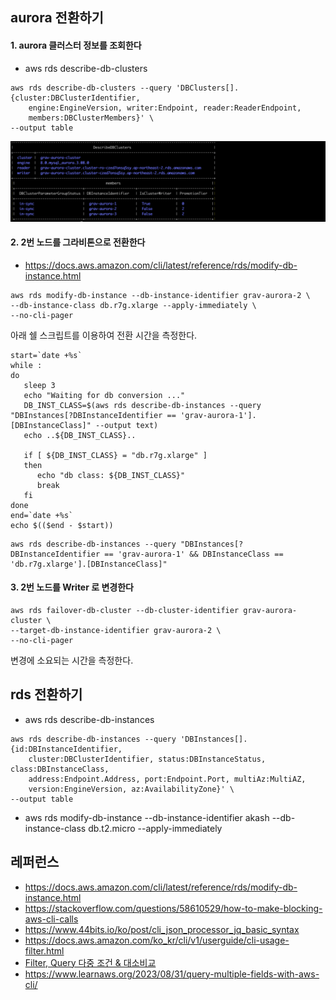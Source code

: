 ## aurora 전환하기 ##


#### 1. aurora 클러스터 정보를 조회한다 ####

* aws rds describe-db-clusters
```
aws rds describe-db-clusters --query 'DBClusters[].{cluster:DBClusterIdentifier,
    engine:EngineVersion, writer:Endpoint, reader:ReaderEndpoint,
    members:DBClusterMembers}' \
--output table
```
![](https://github.com/gnosia93/database-on-grv/blob/main/tutorial/images/rds-01.png)

#### 2. 2번 노드를 그라비톤으로 전환한다 ####
* https://docs.aws.amazon.com/cli/latest/reference/rds/modify-db-instance.html
```
aws rds modify-db-instance --db-instance-identifier grav-aurora-2 \
--db-instance-class db.r7g.xlarge --apply-immediately \
--no-cli-pager
```

아래 쉘 스크립트를 이용하여 전환 시간을 측정한다. 
```
start=`date +%s`
while :
do
   sleep 3
   echo "Waiting for db conversion ..."
   DB_INST_CLASS=$(aws rds describe-db-instances --query "DBInstances[?DBInstanceIdentifier == 'grav-aurora-1'].[DBInstanceClass]" --output text)
   echo ..${DB_INST_CLASS}..

   if [ ${DB_INST_CLASS} = "db.r7g.xlarge" ]
   then
      echo "db class: ${DB_INST_CLASS}"
      break
   fi
done
end=`date +%s`
echo $(($end - $start))
```

```
aws rds describe-db-instances --query "DBInstances[?DBInstanceIdentifier == 'grav-aurora-1' && DBInstanceClass == 'db.r7g.xlarge'].[DBInstanceClass]"
```




#### 3. 2번 노드를 Writer 로 변경한다 ####
```
aws rds failover-db-cluster --db-cluster-identifier grav-aurora-cluster \
--target-db-instance-identifier grav-aurora-2 \
--no-cli-pager
```

변경에 소요되는 시간을 측정한다. 




## rds 전환하기 ##
* aws rds describe-db-instances
```
aws rds describe-db-instances --query 'DBInstances[].{id:DBInstanceIdentifier,
    cluster:DBClusterIdentifier, status:DBInstanceStatus, class:DBInstanceClass, 
    address:Endpoint.Address, port:Endpoint.Port, multiAz:MultiAZ,
    version:EngineVersion, az:AvailabilityZone}' \
--output table
```





* aws rds modify-db-instance --db-instance-identifier akash --db-instance-class db.t2.micro --apply-immediately 

## 레퍼런스 ##
* https://docs.aws.amazon.com/cli/latest/reference/rds/modify-db-instance.html
* https://stackoverflow.com/questions/58610529/how-to-make-blocking-aws-cli-calls
* https://www.44bits.io/ko/post/cli_json_processor_jq_basic_syntax
* https://docs.aws.amazon.com/ko_kr/cli/v1/userguide/cli-usage-filter.html
* [Filter, Query 다중 조건 & 대소비교](https://cloudest.oopy.io/posting/058)
* https://www.learnaws.org/2023/08/31/query-multiple-fields-with-aws-cli/

